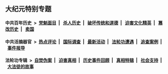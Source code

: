 ## 大纪元特别专题

#### 中共百年历史 &nbsp;>&nbsp; [党魁面目](indexes/nf1176107/README.md?11050430) &nbsp;| &nbsp; [杀人历史](indexes/nf1176106/README.md?11050430) &nbsp;| &nbsp; [破坏传统和道德](indexes/nf1176106/README.md?11050430) &nbsp;| &nbsp; [迫害文化精英](indexes/nf1176111/README.md?11050430) &nbsp;| &nbsp; [篡改历史](indexes/nf1176115/README.md?11050430) &nbsp;| &nbsp; [卖国](indexes/nf1176117/README.md?11050430) 

#### 中共活摘器官 &nbsp;>&nbsp; [热点评论](indexes/nf5879/README.md?11050430) &nbsp;| &nbsp; [国际调查](indexes/nf5947/README.md?11050430) &nbsp;| &nbsp; [最新活动](indexes/nf5883/README.md?11050430) &nbsp;| &nbsp; [法轮功遭遇](indexes/nf5881/README.md?11050430) &nbsp;| &nbsp; [追查案例](indexes/nf5880/README.md?11050430) &nbsp;| &nbsp; [事件报导](indexes/nf5877/README.md?11050430) 

#### 法轮功专辑 &nbsp;>&nbsp; [自焚伪案](indexes/nf5562/README.md?11050430) &nbsp;| &nbsp; [迫害真相](indexes/nf4379/README.md?11050430) &nbsp;| &nbsp; [历史事件回顾](indexes/nf5793/README.md?11050430) &nbsp;| &nbsp; [真相特辑](indexes/nf4389/README.md?11050430) &nbsp;| &nbsp; [社会支持](indexes/nf4386/README.md?11050430) &nbsp;| &nbsp; [大法徒的故事](indexes/nf1147481/README.md?11050430) 


